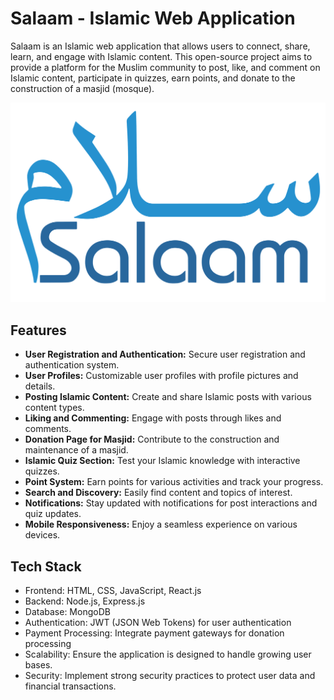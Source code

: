
# Salaam - Islamic Web Application

Salaam is an Islamic web application that allows users to connect, share, learn, and engage with Islamic content. This open-source project aims to provide a platform for the Muslim community to post, like, and comment on Islamic content, participate in quizzes, earn points, and donate to the construction of a masjid (mosque).

![Salaam App Screenshot](https://github.com/rahilahmed20/Salaam/blob/main/client/public/assets/Salaam-logo.svg)

## Features

- **User Registration and Authentication:** Secure user registration and authentication system.
- **User Profiles:** Customizable user profiles with profile pictures and details.
- **Posting Islamic Content:** Create and share Islamic posts with various content types.
- **Liking and Commenting:** Engage with posts through likes and comments.
- **Donation Page for Masjid:** Contribute to the construction and maintenance of a masjid.
- **Islamic Quiz Section:** Test your Islamic knowledge with interactive quizzes.
- **Point System:** Earn points for various activities and track your progress.
- **Search and Discovery:** Easily find content and topics of interest.
- **Notifications:** Stay updated with notifications for post interactions and quiz updates.
- **Mobile Responsiveness:** Enjoy a seamless experience on various devices.

## Tech Stack

- Frontend: HTML, CSS, JavaScript, React.js
- Backend: Node.js, Express.js
- Database: MongoDB
- Authentication: JWT (JSON Web Tokens) for user authentication
- Payment Processing: Integrate payment gateways for donation processing
- Scalability: Ensure the application is designed to handle growing user bases.
- Security: Implement strong security practices to protect user data and financial transactions.

